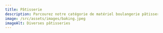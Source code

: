 ```yaml
---
title: Pâtisserie
description: Parcourez notre catégorie de matériel boulangerie pâtisserie qui comprend des équipements pour la préparation et la cuisson.
image: /src/assets/images/baking.jpeg
imageAlt: Diverses pâtisseries
---
```

